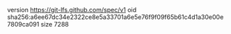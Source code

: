 version https://git-lfs.github.com/spec/v1
oid sha256:a6ee67dc34e2322ce8e5a33701a6e5e76f9f09f65b61c4d1a30e00e7809ca091
size 7288
